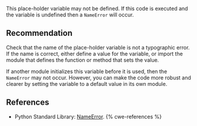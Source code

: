 This place-holder variable may not be defined. If this code is executed and the variable is undefined then a `NameError` will occur.


## Recommendation
Check that the name of the place-holder variable is not a typographic error. If the name is correct, either define a value for the variable, or import the module that defines the function or method that sets the value.

If another module initializes this variable before it is used, then the `NameError` may not occur. However, you can make the code more robust and clearer by setting the variable to a default value in its own module.


## References
* Python Standard Library: [NameError](https://docs.python.org/library/exceptions.html#exceptions.NameError).
{% cwe-references %}
